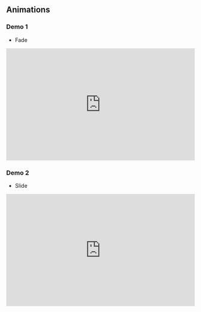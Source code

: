 ## Animations

### Demo 1
- Fade
<iframe width="100%" height="300" src="https://jsfiddle.net/bEt5W/embedded/result,html,js,css,resources/" allowfullscreen="allowfullscreen" frameborder="0"></iframe>

### Demo 2
- Slide
<iframe width="100%" height="300" src="https://jsfiddle.net/FIXME/embedded/result,html,js,css,resources/" allowfullscreen="allowfullscreen" frameborder="0"></iframe>
